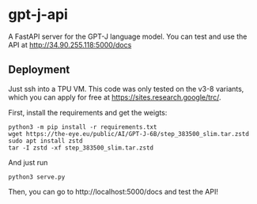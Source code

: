 # gpt-j-api
A FastAPI server for the GPT-J language model. You can test and use the API at http://34.90.255.118:5000/docs


## Deployment

Just ssh into a TPU VM. This code was only tested on the v3-8 variants, which you can apply for free at https://sites.research.google/trc/.

First, install the requirements and get the weigts:
```
python3 -m pip install -r requirements.txt
wget https://the-eye.eu/public/AI/GPT-J-6B/step_383500_slim.tar.zstd
sudo apt install zstd
tar -I zstd -xf step_383500_slim.tar.zstd
```

And just run
```
python3 serve.py
```

Then, you can go to http://localhost:5000/docs and test the API!

